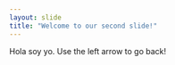 ```yaml
---
layout: slide
title: "Welcome to our second slide!"
---
```

Hola soy yo.
Use the left arrow to go back!
